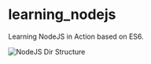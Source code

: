 # learning_nodejs

Learning NodeJS in Action based on ES6.

![NodeJS Dir Structure](https://pic1.zhimg.com/v2-2fe731800f86975d323bba9797aacc20_r.jpg)
